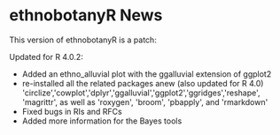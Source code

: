 # ethnobotanyR News

This version of ethnobotanyR is a patch:

Updated for R 4.0.2:
- Added an ethno_alluvial plot with the ggalluvial extension of ggplot2
- re-installed all the related packages anew (also updated for R 4.0)
'circlize','cowplot','dplyr','ggalluvial','ggplot2','ggridges','reshape', 'magrittr', as well as 'roxygen', 'broom', 'pbapply', and 'rmarkdown'
- Fixed bugs in RIs and RFCs
- Added more information for the Bayes tools